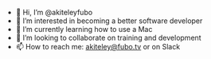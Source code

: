 - 👋 Hi, I’m @akiteleyfubo
- 👀 I’m interested in becoming a better software developer
- 🌱 I’m currently learning how to use a Mac
- 💞️ I’m looking to collaborate on training and development
- 📫 How to reach me: akiteley@fubo.tv or on Slack

